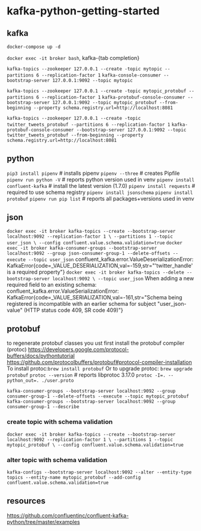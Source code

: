 # kafka-python-getting-started

## kafka
`docker-compose up -d`

`docker exec -it broker bash`, kafka-{tab completion}

`kafka-topics --zookeeper 127.0.0.1 --create -topic mytopic --partitions 6 --replication-factor 1`
`kafka-console-consumer --bootstrap-server 127.0.0.1:9092 --topic mytopic`

`kafka-topics --zookeeper 127.0.0.1 --create -topic mytopic_protobuf --partitions 6 --replication-factor 1`
`kafka-protobuf-console-consumer --bootstrap-server 127.0.0.1:9092 --topic mytopic_protobuf --from-beginning --property schema.registry.url=http://localhost:8081`

`kafka-topics --zookeeper 127.0.0.1 --create -topic twitter_tweets_protobuf --partitions 6 --replication-factor 1`
`kafka-protobuf-console-consumer --bootstrap-server 127.0.0.1:9092 --topic twitter_tweets_protobuf --from-beginning --property schema.registry.url=http://localhost:8081`


## python
`pip3 install pipenv`  # installs pipenv
`pipenv --three`  # creates Pipfile
`pipenv run python -V`  # reports python version used in venv
`pipenv install confluent-kafka`  # install the latest version (1.7.0)
`pipenv install requests`  # required to use schema registry
`pipenv install jsonschema`
`pipenv install protobuf`
`pipenv run pip list`  # reports all packages+versions used in venv


## json
`docker exec -it broker kafka-topics --create --bootstrap-server localhost:9092 --replication-factor 1 \
--partitions 1 --topic user_json \
--config confluent.value.schema.validation=true`
`docker exec -it broker kafka-consumer-groups --bootstrap-server localhost:9092 --group json-consumer-group-1 --delete-offsets --execute --topic user_json`
confluent_kafka.error.ValueDeserializationError: KafkaError{code=_VALUE_DESERIALIZATION,val=-159,str="'twitter_handle' is a required property"}
`docker exec -it broker kafka-topics --delete --bootstrap-server localhost:9092 \
--topic user_json`
When adding a new required field to an existing schema:
confluent_kafka.error.ValueSerializationError: KafkaError{code=_VALUE_SERIALIZATION,val=-161,str="Schema being registered is incompatible with an earlier schema for subject "user_json-value" (HTTP status code 409, SR code 409)"}



## protobuf
to regenerate protobuf classes you ust first install the protobuf compiler (protoc)
https://developers.google.com/protocol-buffers/docs/pythontutorial
https://github.com/protocolbuffers/protobuf#protocol-compiler-installation
To install protoc:`brew install protobuf` 
Or to upgrade protoc: `brew upgrade protobuf`
`protoc --version`  # reports libprotoc 3.17.0
`protoc -I=. --python_out=. ./user.proto`

`kafka-consumer-groups --bootstrap-server localhost:9092 --group consumer-group-1 --delete-offsets --execute --topic mytopic_protobuf`
`kafka-consumer-groups --bootstrap-server localhost:9092 --group consumer-group-1 --describe`

### create topic with schema validation
`docker exec -it broker kafka-topics --create --bootstrap-server localhost:9092 --replication-factor 1 \
--partitions 1 --topic mytopic_protobuf \
--config confluent.value.schema.validation=true`

### alter topic with schema validation
`kafka-configs --bootstrap-server localhost:9092 --alter --entity-type topics --entity-name mytopic_protobuf --add-config confluent.value.schema.validation=true`

## resources
https://github.com/confluentinc/confluent-kafka-python/tree/master/examples
